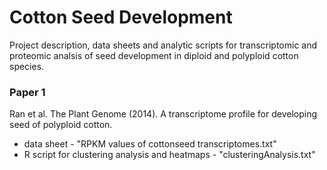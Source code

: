Cotton Seed Development
===============

Project description, data sheets and analytic scripts for transcriptomic and proteomic analsis of seed development in diploid and polyploid cotton species.

### Paper 1
Ran et al. The Plant Genome (2014). A transcriptome profile for developing seed of polyploid cotton.
* data sheet - "RPKM values of cottonseed transcriptomes.txt"
* R script for clustering analysis and heatmaps - "clusteringAnalysis.txt"

